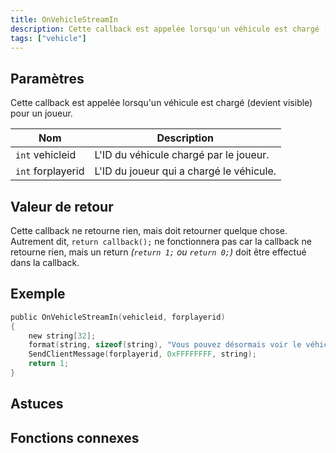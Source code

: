 ```yaml
---
title: OnVehicleStreamIn
description: Cette callback est appelée lorsqu'un véhicule est chargé (devient visible) pour un joueur.
tags: ["vehicle"]
---
```


## Paramètres

Cette callback est appelée lorsqu'un véhicule est chargé (devient visible) pour un joueur.

| Nom              | Description                                |
| ----------------- | ----------------------------------------- |
| `int` vehicleid   | L'ID du véhicule chargé par le joueur.    |
| `int` forplayerid | L'ID du joueur qui a chargé le véhicule.  |

## Valeur de retour

Cette callback ne retourne rien, mais doit retourner quelque chose. Autrement dit, `return callback();` ne fonctionnera pas car la callback ne retourne rien, mais un return _(`return 1;` ou `return 0;`)_ doit être effectué dans la callback.

## Exemple

```c
public OnVehicleStreamIn(vehicleid, forplayerid)
{
    new string[32];
    format(string, sizeof(string), "Vous pouvez désormais voir le véhicule ID: %d.", vehicleid);
    SendClientMessage(forplayerid, 0xFFFFFFFF, string);
    return 1;
}

```

## Astuces

<TipNPCCallbacks />

## Fonctions connexes
